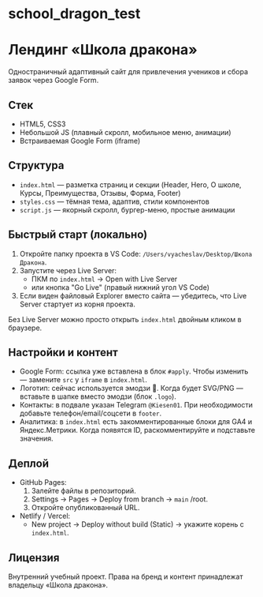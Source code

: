 # school_dragon_test


# Лендинг «Школа дракона»

Одностраничный адаптивный сайт для привлечения учеников и сбора заявок через Google Form.

## Стек
- HTML5, CSS3
- Небольшой JS (плавный скролл, мобильное меню, анимации)
- Встраиваемая Google Form (iframe)

## Структура
- `index.html` — разметка страниц и секции (Header, Hero, О школе, Курсы, Преимущества, Отзывы, Форма, Footer)
- `styles.css` — тёмная тема, адаптив, стили компонентов
- `script.js` — якорный скролл, бургер-меню, простые анимации

## Быстрый старт (локально)
1. Откройте папку проекта в VS Code: `/Users/vyacheslav/Desktop/Школа Дракона`.
2. Запустите через Live Server:
   - ПКМ по `index.html` → Open with Live Server
   - или кнопка "Go Live" (правый нижний угол VS Code)
3. Если виден файловый Explorer вместо сайта — убедитесь, что Live Server стартует из корня проекта.

Без Live Server можно просто открыть `index.html` двойным кликом в браузере.

## Настройки и контент
- Google Form: ссылка уже вставлена в блок `#apply`. Чтобы изменить — замените `src` у `iframe` в `index.html`.
- Логотип: сейчас используется эмодзи 🐉. Когда будет SVG/PNG — вставьте в шапке вместо эмодзи (блок `.logo`).
- Контакты: в подвале указан Telegram `@Kiesen01`. При необходимости добавьте телефон/email/соцсети в `footer`.
- Аналитика: в `index.html` есть закомментированные блоки для GA4 и Яндекс.Метрики. Когда появятся ID, раскомментируйте и подставьте значения.

## Деплой
- GitHub Pages:
  1. Залейте файлы в репозиторий.
  2. Settings → Pages → Deploy from branch → `main` /root.
  3. Откройте опубликованный URL.
- Netlify / Vercel:
  - New project → Deploy without build (Static) → укажите корень с `index.html`.

## Лицензия
Внутренний учебный проект. Права на бренд и контент принадлежат владельцу «Школа дракона». 
